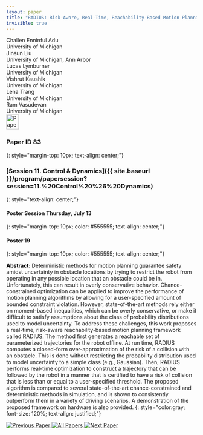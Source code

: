 ```yaml
---
layout: paper
title: "RADIUS: Risk-Aware, Real-Time, Reachability-Based Motion Planning"
invisible: true
---
```

<div class="paper-authors">
<div class="paper-author-box">
    <div class="paper-author-name">Challen Enninful Adu</div>
    <div class="paper-author-uni">University of Michigan</div>
</div>
<div class="paper-author-box">
    <div class="paper-author-name">Jinsun Liu</div>
    <div class="paper-author-uni">University of Michigan, Ann Arbor</div>
</div>
<div class="paper-author-box">
    <div class="paper-author-name">Lucas Lymburner</div>
    <div class="paper-author-uni">University of Michigan</div>
</div>
<div class="paper-author-box">
    <div class="paper-author-name">Vishrut Kaushik</div>
    <div class="paper-author-uni">University of Michigan</div>
</div>
<div class="paper-author-box">
    <div class="paper-author-name">Lena Trang</div>
    <div class="paper-author-uni">University of Michigan</div>
</div>
<div class="paper-author-box">
    <div class="paper-author-name">Ram Vasudevan</div>
    <div class="paper-author-uni">University of Michigan</div>
</div>

</div><div class="paper-pdf">
<div> <a href="http://www.roboticsproceedings.org/rss19/p083.pdf"><img src="{{ site.baseurl }}/images/paper_link.png" alt="Paper Website" width = "33"  height = "40"/></a> </div>
</div>

### Paper ID 83
{: style="margin-top: 10px; text-align: center;"}

### [Session 11. Control & Dynamics]({{ site.baseurl }}/program/papersession?session=11.%20Control%20%26%20Dynamics)
{: style="text-align: center;"}

#### Poster Session Thursday, July 13
{: style="margin-top: 10px; color: #555555; text-align: center;"}

#### Poster 19
{: style="margin-top: 10px; color: #555555; text-align: center;"}

<b style="color: black;">Abstract: </b>Deterministic methods for motion planning guarantee safety amidst uncertainty in obstacle locations by trying to restrict the robot from operating in any possible location that an obstacle could be in. Unfortunately, this can result in overly conservative behavior. Chance-constrained optimization can be applied to improve the performance of motion planning algorithms by allowing for a user-specified amount of bounded constraint violation. However, state-of-the-art methods rely either on moment-based inequalities, which can be overly conservative, or make it difficult to satisfy assumptions about the class of probability distributions used to model uncertainty. To address these challenges, this work proposes a real-time, risk-aware reachability-based motion planning framework called RADIUS. The method first generates a reachable set of parameterized trajectories for the robot offline. At run time, RADIUS computes a closed-form over-approximation of the risk of a collision with an obstacle. This is done without restricting the probability distribution used to model uncertainty to a simple class (e.g., Gaussian). Then, RADIUS performs real-time optimization to construct a trajectory that can be followed by the robot in a manner that is certified to have a risk of collision that is less than or equal to a user-specified threshold. The proposed algorithm is compared to several state-of-the-art chance-constrained and deterministic methods in simulation, and is shown to consistently outperform them in a variety of driving scenarios. A demonstration of the proposed framework on hardware is also provided.
{: style="color:gray; font-size: 120%; text-align: justified;"}


<div class="paper-menu">
<a href="{{ site.baseurl }}/program/papers/082/"> <img src="{{ site.baseurl }}/images/previous_paper_icon.png" alt="Previous Paper" title="Previous Paper"/> </a>
<a href="{{ site.baseurl }}/program/papers"><img src="{{ site.baseurl }}/images/overview_icon.png" alt="All Papers" title="All Papers"/> </a>
<a href="{{ site.baseurl }}/program/papers/084/"> <img src="{{ site.baseurl }}/images/next_paper_icon.png" alt="Next Paper" title="Next Paper"/> </a>

</div>
